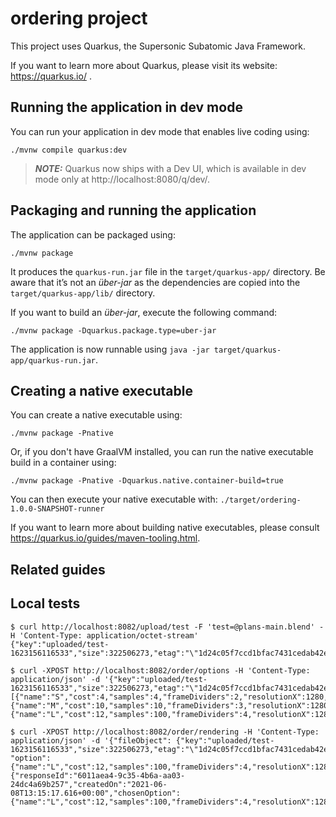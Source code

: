 # ordering project

This project uses Quarkus, the Supersonic Subatomic Java Framework.

If you want to learn more about Quarkus, please visit its website: https://quarkus.io/ .

## Running the application in dev mode

You can run your application in dev mode that enables live coding using:
```shell script
./mvnw compile quarkus:dev
```

> **_NOTE:_**  Quarkus now ships with a Dev UI, which is available in dev mode only at http://localhost:8080/q/dev/.

## Packaging and running the application

The application can be packaged using:
```shell script
./mvnw package
```
It produces the `quarkus-run.jar` file in the `target/quarkus-app/` directory.
Be aware that it’s not an _über-jar_ as the dependencies are copied into the `target/quarkus-app/lib/` directory.

If you want to build an _über-jar_, execute the following command:
```shell script
./mvnw package -Dquarkus.package.type=uber-jar
```

The application is now runnable using `java -jar target/quarkus-app/quarkus-run.jar`.

## Creating a native executable

You can create a native executable using: 
```shell script
./mvnw package -Pnative
```

Or, if you don't have GraalVM installed, you can run the native executable build in a container using: 
```shell script
./mvnw package -Pnative -Dquarkus.native.container-build=true
```

You can then execute your native executable with: `./target/ordering-1.0.0-SNAPSHOT-runner`

If you want to learn more about building native executables, please consult https://quarkus.io/guides/maven-tooling.html.

## Related guides


## Local tests

```shell
$ curl http://localhost:8082/upload/test -F 'test=@plans-main.blend' -H 'Content-Type: application/octet-stream'
{"key":"uploaded/test-1623156116533","size":322506273,"etag":"\"1d24c05f7ccd1bfac7431cedab42e031\""}

$ curl -XPOST http://localhost:8082/order/options -H 'Content-Type: application/json' -d '{"key":"uploaded/test-1623156116533","size":322506273,"etag":"\"1d24c05f7ccd1bfac7431cedab42e031\""}'
[{"name":"S","cost":4,"samples":4,"frameDividers":2,"resolutionX":1280,"resolutionY":720},{"name":"M","cost":10,"samples":10,"frameDividers":3,"resolutionX":1280,"resolutionY":720},{"name":"L","cost":12,"samples":100,"frameDividers":4,"resolutionX":1280,"resolutionY":720}]

$ curl -XPOST http://localhost:8082/order/rendering -H 'Content-Type: application/json' -d '{"fileObject": {"key":"uploaded/test-1623156116533","size":322506273,"etag":"\"1d24c05f7ccd1bfac7431cedab42e031\""}, "option": {"name":"L","cost":12,"samples":100,"frameDividers":4,"resolutionX":1280,"resolutionY":720}}'
{"responseId":"6011aea4-9c35-4b6a-aa03-24dc4a69b257","createdOn":"2021-06-08T13:15:17.616+00:00","chosenOption":{"name":"L","cost":12,"samples":100,"frameDividers":4,"resolutionX":1280,"resolutionY":720}}
``` 